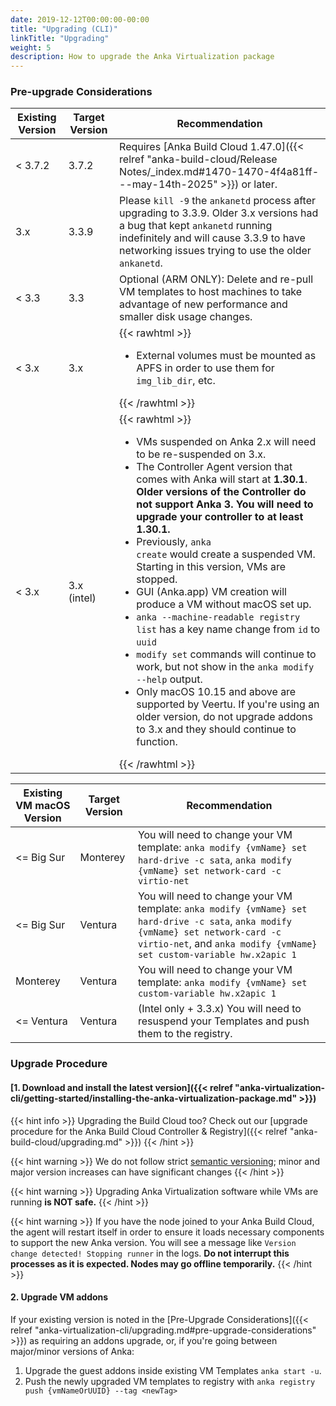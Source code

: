 ```yaml
---
date: 2019-12-12T00:00:00-00:00
title: "Upgrading (CLI)"
linkTitle: "Upgrading"
weight: 5
description: How to upgrade the Anka Virtualization package
---
```


### Pre-upgrade Considerations

Existing Version | Target Version | Recommendation
| --- | --- | --- |
| < 3.7.2 | 3.7.2 | Requires [Anka Build Cloud 1.47.0]({{< relref "anka-build-cloud/Release Notes/_index.md#1470-1470-4f4a81ff---may-14th-2025" >}}) or later. |
| 3.x | 3.3.9 | Please `kill -9` the `ankanetd` process after upgrading to 3.3.9. Older 3.x versions had a bug that kept `ankanetd` running indefinitely and will cause 3.3.9 to have networking issues trying to use the older `ankanetd`. |
| < 3.3 | 3.3 | Optional (ARM ONLY): Delete and re-pull VM templates to host machines to take advantage of new performance and smaller disk usage changes. |
| < 3.x | 3.x | {{< rawhtml >}}<ul><li>External volumes must be mounted as APFS in order to use them for `img_lib_dir`, etc.</li></ul>{{< /rawhtml >}} |
| < 3.x | 3.x (intel) | {{< rawhtml >}}<ul><li>VMs suspended on Anka 2.x will need to be re-suspended on 3.x.</li><li>The Controller Agent version that comes with Anka will start at <b>1.30.1</b>. <b>Older versions of the Controller do not support Anka 3. You will need to upgrade your controller to at least 1.30.1.</b></li><li>Previously, <code>anka create</code> would create a suspended VM. Starting in this version, VMs are stopped.</li><li>GUI (Anka.app) VM creation will produce a VM without macOS set up.</li><li><code>anka --machine-readable registry list</code> has a key name change from <code>id</code> to <code>uuid</code></li><li><code>modify set</code> commands will continue to work, but not show in the <code>anka modify --help</code> output.</li><li>Only macOS 10.15 and above are supported by Veertu. If you're using an older version, do not upgrade addons to 3.x and they should continue to function.</li></ul>{{< /rawhtml >}} |

Existing VM macOS Version | Target Version | Recommendation
--- | --- | ---
<= Big Sur | Monterey | You will need to change your VM template: `anka modify {vmName} set hard-drive -c sata`, `anka modify {vmName} set network-card -c virtio-net`
<= Big Sur | Ventura | You will need to change your VM template: `anka modify {vmName} set hard-drive -c sata`, `anka modify {vmName} set network-card -c virtio-net`, and `anka modify {vmName} set custom-variable hw.x2apic 1`
Monterey | Ventura | You will need to change your VM template: `anka modify {vmName} set custom-variable hw.x2apic 1`
<= Ventura | Ventura | (Intel only + 3.3.x) You will need to resuspend your Templates and push them to the registry.

### Upgrade Procedure

#### [1. Download and install the latest version]({{< relref "anka-virtualization-cli/getting-started/installing-the-anka-virtualization-package.md" >}})

{{< hint info >}}
Upgrading the Build Cloud too? Check out our [upgrade procedure for the Anka Build Cloud Controller & Registry]({{< relref "anka-build-cloud/upgrading.md" >}})
{{< /hint >}}

{{< hint warning >}}
We do not follow strict [semantic versioning](https://semver.org/); minor and major version increases can have significant changes
{{< /hint >}}

{{< hint warning >}}
Upgrading Anka Virtualization software while VMs are running **is NOT safe.**
{{< /hint >}}

{{< hint warning >}}
If you have the node joined to your Anka Build Cloud, the agent will restart itself in order to ensure it loads necessary components to support the new Anka version. You will see a message like `Version change detected! Stopping runner` in the logs. **Do not interrupt this processes as it is expected. Nodes may go offline temporarily.**
{{< /hint >}}

#### 2. Upgrade VM addons

If your existing version is noted in the [Pre-Upgrade Considerations]({{< relref "anka-virtualization-cli/upgrading.md#pre-upgrade-considerations" >}}) as requiring an addons upgrade, or, if you're going between major/minor versions of Anka:

   1. Upgrade the guest addons inside existing VM Templates `anka start -u`.
   2. Push the newly upgraded VM templates to registry with `anka registry push {vmNameOrUUID} --tag <newTag>`
